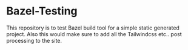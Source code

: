 # Bazel-Testing

This repository is to test Bazel build tool for a simple static generated project.
Also this would make sure to add all the Tailwindcss etc.. post processing to the site.